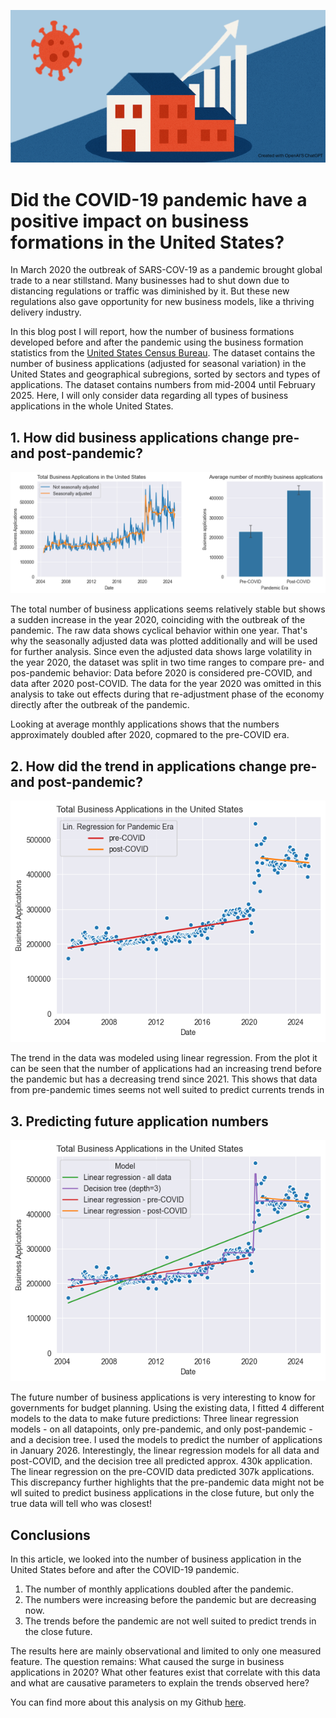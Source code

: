 ![blog_post_image_edit.png](imgs/blog_post_image_edit.png)

# Did the COVID-19 pandemic have a positive impact on business formations in the United States?

In March 2020 the outbreak of SARS-COV-19 as a pandemic brought global trade to a near stillstand.
Many businesses had to shut down due to distancing regulations or traffic was diminished by it.
But these new regulations also gave opportunity for new business models, like a thriving delivery industry.

In this blog post I will report, how the number of business formations developed before and after the pandemic 
using the business formation statistics from the [United States Census Bureau](https://www.census.gov/econ/bfs/current/index.html).
The dataset contains the number of business applications (adjusted for seasonal variation) in the United States and geographical subregions, sorted by sectors and types of applications. 
The dataset contains numbers from mid-2004 until February 2025.
Here, I will only consider data regarding all types of business applications in the whole United States.

## 1. How did business applications change pre- and post-pandemic?

<img src="imgs/plot_application_timeseries.png" alt="drawing" width="800"/>

The total number of business applications seems relatively stable but shows a sudden increase in the year 2020, coinciding with the outbreak of the pandemic.
The raw data shows cyclical behavior within one year. 
That's why the seasonally adjusted data was plotted additionally and will be used for further analysis. 
Since even the adjusted data shows large volatility in the year 2020, the dataset was split in two time ranges to compare pre- and pos-pandemic behavior:
Data before 2020 is considered pre-COVID, and data after 2020 post-COVID.
The data for the year 2020 was omitted in this analysis to take out effects during that re-adjustment phase of the economy directly after the outbreak of the pandemic.

Looking at average monthly applications shows that the numbers approximately doubled after 2020, copmared to the pre-COVID era.

## 2. How did the trend in applications change pre- and post-pandemic?

<img src="imgs/trends_pre_post_pandemic.png" alt="drawing" width="600"/>

The trend in the data was modeled using linear regression. 
From the plot it can be seen that the number of applications had an increasing trend before the pandemic but has a decreasing trend since 2021.
This shows that data from pre-pandemic times seems not well suited to predict currents trends in 

## 3. Predicting future application numbers

<img src="imgs/modeling.png" alt="drawing" width="600"/>

The future number of business applications is very interesting to know for governments for budget planning.
Using the existing data, I fitted 4 different models to the data to make future predictions:
Three linear regression models - on all datapoints, only pre-pandemic, and only post-pandemic - and a decision tree.
I used the models to predict the number of applications in January 2026. 
Interestingly, the linear regression models for all data and post-COVID, and the decision tree all predicted approx. 430k application.
The linear regression on the pre-COVID data predicted 307k applications.
This discrepancy further highlights that the pre-pandemic data might not be wll suited to predict business applications in the close future,
but only the true data will tell who was closest!

## Conclusions

In this article, we looked into the number of business application in the United States before and after the COVID-19 pandemic.

1. The number of monthly applications doubled after the pandemic.
2. The numbers were increasing before the pandemic but are decreasing now.
3. The trends before the pandemic are not well suited to predict trends in the close future.

The results here are mainly observational and limited to only one measured feature. 
The question remains: What caused the surge in business applications in 2020?
What other features exist that correlate with this data and what are causative parameters to explain the trends observed here?

You can find more about this analysis on my Github [here](https://github.com/felix-r/udacity_intro_data_sci_project).